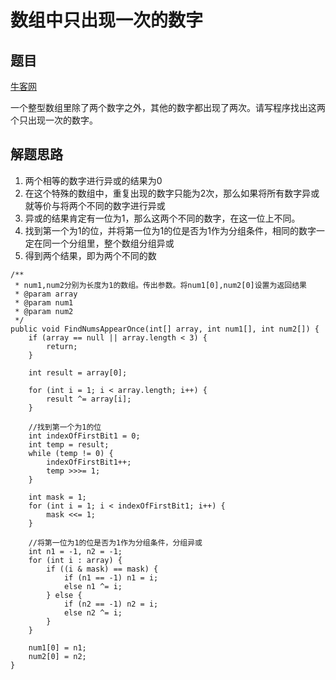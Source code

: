 # 数组中只出现一次的数字

## 题目

[牛客网](https://www.nowcoder.com/practice/e02fdb54d7524710a7d664d082bb7811?tpId=13&tqId=11193&tPage=2&rp=2&ru=%2Fta%2Fcoding-interviews&qru=%2Fta%2Fcoding-interviews%2Fquestion-ranking)

一个整型数组里除了两个数字之外，其他的数字都出现了两次。请写程序找出这两个只出现一次的数字。

## 解题思路

  1. 两个相等的数字进行异或的结果为0
  2. 在这个特殊的数组中，重复出现的数字只能为2次，那么如果将所有数字异或 就等价与将两个不同的数字进行异或
  3. 异或的结果肯定有一位为1，那么这两个不同的数字，在这一位上不同。
  4. 找到第一个为1的位，并将第一位为1的位是否为1作为分组条件，相同的数字一定在同一个分组里，整个数组分组异或
  5. 得到两个结果，即为两个不同的数

```
/**
 * num1,num2分别为长度为1的数组。传出参数。将num1[0],num2[0]设置为返回结果
 * @param array
 * @param num1
 * @param num2
 */
public void FindNumsAppearOnce(int[] array, int num1[], int num2[]) {
    if (array == null || array.length < 3) {
        return;
    }

    int result = array[0];

    for (int i = 1; i < array.length; i++) {
        result ^= array[i];
    }

    //找到第一个为1的位
    int indexOfFirstBit1 = 0;
    int temp = result;
    while (temp != 0) {
        indexOfFirstBit1++;
        temp >>>= 1;
    }

    int mask = 1;
    for (int i = 1; i < indexOfFirstBit1; i++) {
        mask <<= 1;
    }

    //将第一位为1的位是否为1作为分组条件，分组异或
    int n1 = -1, n2 = -1;
    for (int i : array) {
        if ((i & mask) == mask) {
            if (n1 == -1) n1 = i;
            else n1 ^= i;
        } else {
            if (n2 == -1) n2 = i;
            else n2 ^= i;
        }
    }

    num1[0] = n1;
    num2[0] = n2;
}
```
